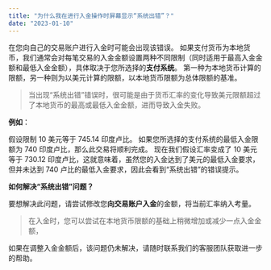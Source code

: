 ```yaml
---
title: "为什么我在进行入金操作时屏幕显示“系统出错”？"
date: "2023-01-10"
---
```


在您向自己的交易账户进行入金时可能会出现该错误。 如果支付货币为本地货币，我们通常会对每笔交易的入金金额设置两种不同限制（同时适用于最高入金金额和最低入金金额），具体取决于您所选择的**支付系统**。 第一种为本地货币计算的限额，另一种则为以美元计算的限额，以本地货币限额为总体限额的基准。

> 当出现“系统出错”错误时，很可能是由于货币汇率的变化导致美元限额超过了本地货币的最高或最低入金金额，进而导致入金失败。

**例如**：

假设限制 10 美元等于 745.14 印度卢比。 如果您所选择的支付系统的最低入金限额为 740 印度卢比，那么此交易将顺利完成。 现在我们假设汇率变成了 10 美元等于 730.12 印度卢比，这就意味着，虽然您的入金达到了美元的最低入金要求，但并未达到 740 卢比的最低入金要求，因此会看到“系统出错”的错误提示。

**如何解决“系统出错”问题？**

要想解决此问题，请尝试修改您**向交易账户入金**的金额，将当前汇率纳入考量。

> 在入金时，您可以尝试在本地货币限额的基础上稍微增加或减少一点入金金额，

如果在调整入金金额后，该问题仍未解决，请随时联系我们的客服团队获取进一步的帮助。
